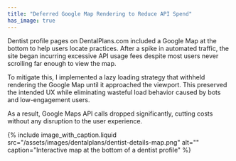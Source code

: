 ```yaml
---
title: "Deferred Google Map Rendering to Reduce API Spend"
has_image: true
---
```


Dentist profile pages on DentalPlans.com included a Google Map at the bottom to help users locate practices. After a spike in automated traffic, the site began incurring excessive API usage fees despite most users never scrolling far enough to view the map.

To mitigate this, I implemented a lazy loading strategy that withheld rendering the Google Map until it approached the viewport. This preserved the intended UX while eliminating wasteful load behavior caused by bots and low-engagement users.

As a result, Google Maps API calls dropped significantly, cutting costs without any disruption to the user experience.

{% include image_with_caption.liquid
   src="/assets/images/dentalplans/dentist-details-map.png"
   alt=""
   caption="Interactive map at the bottom of a dentist profile" %}
